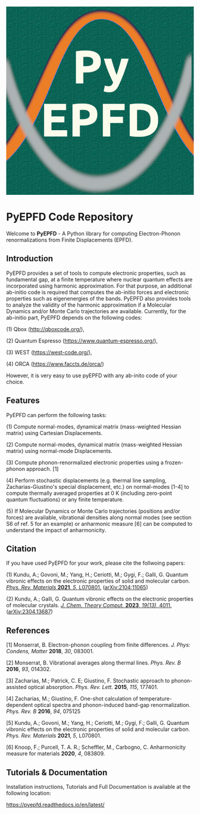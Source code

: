 ![image](docs/source/pyepfd_logo.png)

# PyEPFD Code Repository

Welcome to **PyEPFD** - A Python library for computing Electron-Phonon 
renormalizations from Finite Displacements (EPFD).

## Introduction

PyEPFD provides a set of tools to compute electronic properties, 
such as fundamental gap, at a finite temperature where 
nuclear quantum effects are incorporated using harmonic approximation. 
For that purpose, an additional ab-initio code is required that computes
the ab-initio forces and electronic properties such as eigenenergies of
the bands. PyEPFD also provides tools to analyze the validity of the 
harmonic approximation if a Molecular Dynamics and/or Monte Carlo 
trajectories are available. Currently, for the ab-initio part, PyEPFD 
depends on the following codes:

(1) Qbox (http://qboxcode.org/),   

(2) Quantum Espresso (https://www.quantum-espresso.org/), 

(3) WEST (https://west-code.org/),

(4) ORCA (https://www.faccts.de/orca/)

However, it is very easy 
to use pyEPFD with any ab-inito code of your choice.     

## Features

PyEPFD can perform the following tasks:

(1) Compute normal-modes, dynamical matrix (mass-weighted Hessian matrix) 
using Cartesian Displacements.

(2) Compute normal-modes, dynamical matrix (mass-weighted Hessian matrix) 
using normal-mode Displacements.

(3) Compute phonon-renormalized electronic properties using a frozen-phonon
approach. [1]

(4) Perform stochastic displacements (e.g. thermal line sampling, 
Zacharias-Giustino's special displacement, etc.) on normal-modes [1-4] 
to compute thermally averaged properties at 0 K (including zero-point
quantum fluctuations) or any finite temperature. 

(5) If Molecular Dynamics or Monte Carlo trajectories 
(positions and/or forces) are available, vibrational densities along 
normal modes (see section S6 of ref. 5 for an example) or 
anharmonic measure [6] can be computed to understand the impact of
anharmonicity.

## Citation

If you have used PyEPFD for your work, please cite the follwoing papers:

(1) Kundu, A.; Govoni, M.; Yang, H.; Ceriotti, M.; Gygi, F.; Galli, G. 
Quantum vibronic effects on the electronic properties of solid and 
molecular carbon.  
[*Phys. Rev. Materials* **2021**, *5*, L070801.](https://doi.org/10.1103/PhysRevMaterials.5.L070801)
([arXiv:2104:11065](https://doi.org/10.48550/arXiv.2104.11065))

(2) Kundu, A.; Galli, G.
Quantum vibronic effects on the electronic properties of molecular 
crystals. 
[*J. Chem. Theory Comput.* **2023**, *19(13)*, 4011.](https://doi.org/10.1021/acs.jctc.3c00424) 
([arXiv:2304.13687](https://arxiv.org/abs/2304.13687))

## References

[1] Monserrat, B. Electron-phonon coupling from finite differences. 
*J. Phys: Condens, Matter* **2018**, *30*, 083001.

[2] Monserrat, B. Vibrational averages along thermal lines.
*Phys. Rev. B* **2016**, *93*, 014302.

[3] Zacharias, M.; Patrick, C. E; Giustino, F. 
Stochastic approach to phonon-assisted optical absorption.
*Phys. Rev. Lett.* **2015**, *115*, 177401.

[4] Zacharias, M.; Giustino, F. 
One-shot calculation of temperature-dependent optical spectra 
and phonon-induced band-gap renormalization.
*Phys. Rev. B* **2016**, *94*, 075125

[5] Kundu, A.; Govoni, M.; Yang, H.; Ceriotti, M.; Gygi, F.; Galli, G.
Quantum vibronic effects on the electronic properties of solid and
molecular carbon.
*Phys. Rev. Materials* **2021**, *5*, L070801.

[6] Knoop, F.; Purcell, T. A. R.; Scheffler, M., Carbogno, C.
Anharmonicity measure for materials **2020**, *4*, 083809.

## Tutorials & Documentation

Installation instructions, Tutorials and Full Documentation is available
at the following location:

https://pyepfd.readthedocs.io/en/latest/ 
